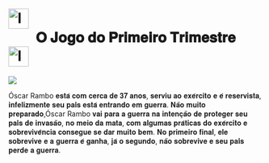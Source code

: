 # <img src="https://i.gifer.com/origin/00/00c330154483d2b2e3162e95ce7be2ba_w200.gif" alt="Image" height="40" width="40" > <center>  𝐎 𝐉𝐨𝐠𝐨 𝐝𝐨 𝐏𝐫𝐢𝐦𝐞𝐢𝐫𝐨 𝐓𝐫𝐢𝐦𝐞𝐬𝐭𝐫𝐞 </center> <img src="https://i.gifer.com/origin/00/00c330154483d2b2e3162e95ce7be2ba_w200.gif" alt="Image" height="40" width="40" >

 <img src="https://www.educacaoetransformacao.com.br/wp-content/uploads/2018/02/historia.png" align=”center” >
 
Óscar Rambo 𝐞𝐬𝐭𝐚́ 𝐜𝐨𝐦 𝐜𝐞𝐫𝐜𝐚 𝐝𝐞 𝟑𝟕 𝐚𝐧𝐨𝐬, 𝐬𝐞𝐫𝐯𝐢𝐮 𝐚𝐨 𝐞𝐱𝐞́𝐫𝐜𝐢𝐭𝐨 𝐞 𝐞́ 𝐫𝐞𝐬𝐞𝐫𝐯𝐢𝐬𝐭𝐚, 𝐢𝐧𝐟𝐞𝐥𝐢𝐳𝐦𝐞𝐧𝐭𝐞 𝐬𝐞𝐮 𝐩𝐚𝐢́𝐬 𝐞𝐬𝐭𝐚́ 𝐞𝐧𝐭𝐫𝐚𝐧𝐝𝐨 𝐞𝐦 𝐠𝐮𝐞𝐫𝐫𝐚. 𝐍𝐚̃𝐨 𝐦𝐮𝐢𝐭𝐨 𝐩𝐫𝐞𝐩𝐚𝐫𝐚𝐝𝐨,Óscar Rambo 𝐯𝐚𝐢 𝐩𝐚𝐫𝐚 𝐚 𝐠𝐮𝐞𝐫𝐫𝐚 𝐧𝐚 𝐢𝐧𝐭𝐞𝐧𝐜̧𝐚̃𝐨 𝐝𝐞 𝐩𝐫𝐨𝐭𝐞𝐠𝐞𝐫 𝐬𝐞𝐮 𝐩𝐚𝐢́𝐬 𝐝𝐞 𝐢𝐧𝐯𝐚𝐬𝐚̃𝐨, 𝐧𝐨 𝐦𝐞𝐢𝐨 𝐝𝐚 𝐦𝐚𝐭𝐚, 𝐜𝐨𝐦 𝐚𝐥𝐠𝐮𝐦𝐚𝐬 𝐩𝐫𝐚́𝐭𝐢𝐜𝐚𝐬 𝐝𝐨 𝐞𝐱𝐞́𝐫𝐜𝐢𝐭𝐨 𝐞 𝐬𝐨𝐛𝐫𝐞𝐯𝐢𝐯𝐞̂𝐧𝐜𝐢𝐚 𝐜𝐨𝐧𝐬𝐞𝐠𝐮𝐞 𝐬𝐞 𝐝𝐚𝐫 𝐦𝐮𝐢𝐭𝐨 𝐛𝐞𝐦. 𝐍𝐨 𝐩𝐫𝐢𝐦𝐞𝐢𝐫𝐨 𝐟𝐢𝐧𝐚𝐥, 𝐞𝐥𝐞 𝐬𝐨𝐛𝐫𝐞𝐯𝐢𝐯𝐞 𝐞 𝐚 𝐠𝐮𝐞𝐫𝐫𝐚 𝐞́ 𝐠𝐚𝐧𝐡𝐚, 𝐣𝐚́ 𝐨 𝐬𝐞𝐠𝐮𝐧𝐝𝐨, 𝐧𝐚̃𝐨 𝐬𝐨𝐛𝐫𝐞𝐯𝐢𝐯𝐞 𝐞 𝐬𝐞𝐮 𝐩𝐚𝐢́𝐬 𝐩𝐞𝐫𝐝𝐞 𝐚 𝐠𝐮𝐞𝐫𝐫𝐚.

 



